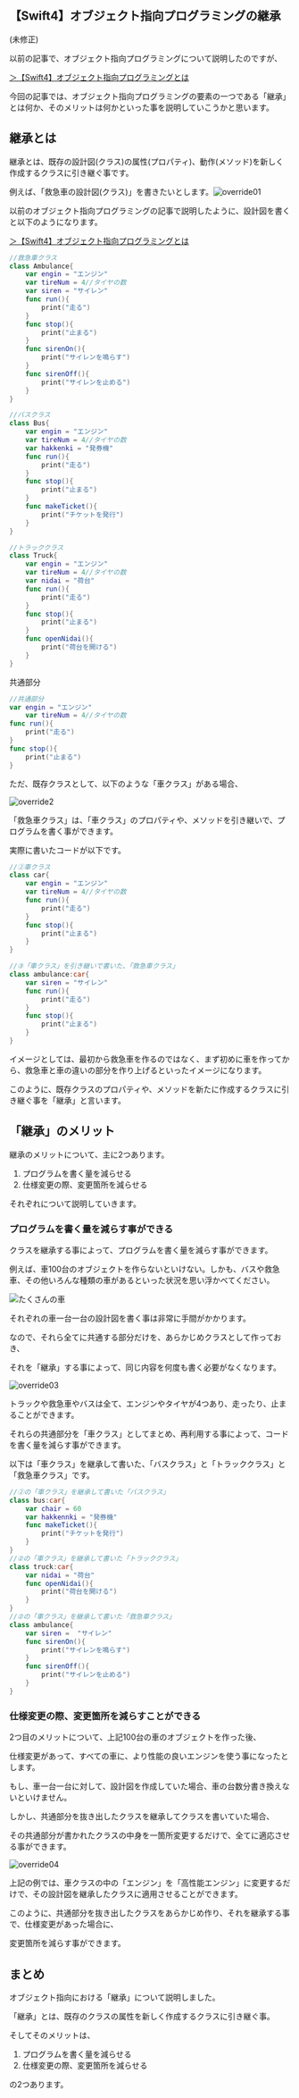 ## 【Swift4】オブジェクト指向プログラミングの継承

(未修正)

以前の記事で、オブジェクト指向プログラミングについて説明したのですが、

<a href = "https://togamin.com/2018/11/16/object/">＞【Swift4】オブジェクト指向プログラミングとは</a>

今回の記事では、オブジェクト指向プログラミングの要素の一つである「継承」とは何か、そのメリットは何かといった事を説明していこうかと思います。

<h2>継承とは</h2>

継承とは、既存の設計図(クラス)の属性(プロパティ)、動作(メソッド)を新しく作成するクラスに引き継ぐ事です。

例えば、「救急車の設計図(クラス)」を書きたいとします。![override01](/Users/togamiyuki/Desktop/Swift/ObjectOriented/images/override01.png)

以前のオブジェクト指向プログラミングの記事で説明したように、設計図を書くと以下のようになります。

<a href = "https://togamin.com/2018/11/16/object/">＞【Swift4】オブジェクト指向プログラミングとは</a>

```swift
//救急車クラス
class Ambulance{
	var engin = "エンジン"
    var tireNum = 4//タイヤの数
    var siren = "サイレン"
    func run(){
    	print("走る")
    }
    func stop(){
        print("止まる")
    }
    func sirenOn(){
        print("サイレンを鳴らす")
    }
    func sirenOff(){
        print("サイレンを止める")
    }
}

//バスクラス
class Bus{
	var engin = "エンジン"
    var tireNum = 4//タイヤの数
    var hakkenki = "発券機"
    func run(){
    	print("走る")
    }
    func stop(){
        print("止まる")
    }
    func makeTicket(){
    	print("チケットを発行")
    }
}

//トラッククラス
class Truck{
    var engin = "エンジン"
    var tireNum = 4//タイヤの数
    var nidai = "荷台"
    func run(){
    	print("走る")
    }
    func stop(){
        print("止まる")
    }
    func openNidai(){
    	print("荷台を開ける")
    }
}
```

共通部分

```swift
//共通部分
var engin = "エンジン"
    var tireNum = 4//タイヤの数
func run(){
  	print("走る")
}
func stop(){
   	print("止まる")
}
```

ただ、既存クラスとして、以下のような「車クラス」がある場合、

![override2](/Users/togamiyuki/Desktop/Swift/ObjectOriented/images/override2.png)

「救急車クラス」は、「車クラス」のプロパティや、メソッドを引き継いで、プログラムを書く事ができます。

実際に書いたコードが以下です。

```swift
//②車クラス
class car{
    var engin = "エンジン"
    var tireNum = 4//タイヤの数
    func run(){
    	print("走る")
    }
    func stop(){
        print("止まる")
    }
}

//③「車クラス」を引き継いで書いた、「救急車クラス」
class ambulance:car{
    var siren = "サイレン"
    func run(){
    	print("走る")
    }
    func stop(){
        print("止まる")
    }
}
```

イメージとしては、最初から救急車を作るのではなく、まず初めに車を作ってから、救急車と車の違いの部分を作り上げるといったイメージになります。

このように、既存クラスのプロパティや、メソッドを新たに作成するクラスに引き継ぐ事を「継承」と言います。

<h2>「継承」のメリット</h2>

継承のメリットについて、主に2つあります。

<ol><li>プログラムを書く量を減らせる</li><li>仕様変更の際、変更箇所を減らせる</li></ol>

それぞれについて説明していきます。

<h3>プログラムを書く量を減らす事ができる</h3>

クラスを継承する事によって、プログラムを書く量を減らす事ができます。

例えば、車100台のオブジェクトを作らないといけない。しかも、バスや救急車、その他いろんな種類の車があるといった状況を思い浮かべてください。

<img src = "" alt = "たくさんの車">

それぞれの車一台一台の設計図を書く事は非常に手間がかかります。

なので、それら全てに共通する部分だけを、あらかじめクラスとして作っておき、

それを「継承」する事によって、同じ内容を何度も書く必要がなくなります。

![override03](/Users/togamiyuki/Desktop/Swift/ObjectOriented/images/override03.png)

トラックや救急車やバスは全て、エンジンやタイヤが4つあり、走ったり、止まることができます。

それらの共通部分を「車クラス」としてまとめ、再利用する事によって、コードを書く量を減らす事ができます。

以下は「車クラス」を継承して書いた、「バスクラス」と「トラッククラス」と「救急車クラス」です。



```swift
//②の「車クラス」を継承して書いた「バスクラス」
class bus:car{
    var chair = 60
    var hakkennki = "発券機"
    func makeTicket(){
    	print("チケットを発行")
    }
}
//②の「車クラス」を継承して書いた「トラッククラス」
class truck:car{
    var nidai = "荷台"
    func openNidai(){
    	print("荷台を開ける")
    }
}
//②の「車クラス」を継承して書いた「救急車クラス」
class ambulance{
    var siren =  "サイレン"
    func sirenOn(){
        print("サイレンを鳴らす")
    }
    func sirenOff(){
        print("サイレンを止める")
    }
}
```



<h3>仕様変更の際、変更箇所を減らすことができる</h3>

2つ目のメリットについて、上記100台の車のオブジェクトを作った後、

仕様変更があって、すべての車に、より性能の良いエンジンを使う事になったとします。

もし、車一台一台に対して、設計図を作成していた場合、車の台数分書き換えないといけません。

しかし、共通部分を抜き出したクラスを継承してクラスを書いていた場合、

その共通部分が書かれたクラスの中身を一箇所変更するだけで、全てに適応させる事ができます。

![override04](/Users/togamiyuki/Desktop/Swift/ObjectOriented/images/override04.png)

上記の例では、車クラスの中の「エンジン」を「高性能エンジン」に変更するだけで、その設計図を継承したクラスに適用させることができます。

このように、共通部分を抜き出したクラスをあらかじめ作り、それを継承する事で、仕様変更があった場合に、

変更箇所を減らす事ができます。

<h2>まとめ</h2>

オブジェクト指向における「継承」について説明しました。

「継承」とは、既存のクラスの属性を新しく作成するクラスに引き継ぐ事。

そしてそのメリットは、

<ol><li>プログラムを書く量を減らせる</li><li>仕様変更の際、変更箇所を減らせる</li></ol>

の2つあります。

